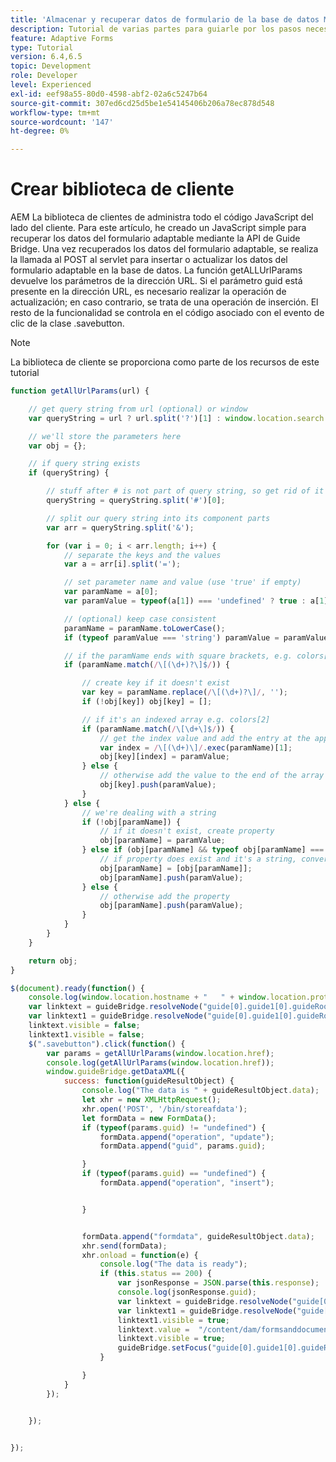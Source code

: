 ```yaml
---
title: 'Almacenar y recuperar datos de formulario de la base de datos MySQL: crear biblioteca de cliente'
description: Tutorial de varias partes para guiarle por los pasos necesarios para almacenar y recuperar datos de formulario
feature: Adaptive Forms
type: Tutorial
version: 6.4,6.5
topic: Development
role: Developer
level: Experienced
exl-id: eef98a55-80d0-4598-abf2-02a6c5247b64
source-git-commit: 307ed6cd25d5be1e54145406b206a78ec878d548
workflow-type: tm+mt
source-wordcount: '147'
ht-degree: 0%

---
```


# Crear biblioteca de cliente

AEM La biblioteca de clientes de administra todo el código JavaScript del lado del cliente. Para este artículo, he creado un JavaScript simple para recuperar los datos del formulario adaptable mediante la API de Guide Bridge. Una vez recuperados los datos del formulario adaptable, se realiza la llamada al POST al servlet para insertar o actualizar los datos del formulario adaptable en la base de datos. La función getALLUrlParams devuelve los parámetros de la dirección URL. Si el parámetro guid está presente en la dirección URL, es necesario realizar la operación de actualización; en caso contrario, se trata de una operación de inserción. El resto de la funcionalidad se controla en el código asociado con el evento de clic de la clase .savebutton.

>[!NOTE]
>
>La biblioteca de cliente se proporciona como parte de los recursos de este tutorial

```javascript
function getAllUrlParams(url) {

    // get query string from url (optional) or window
    var queryString = url ? url.split('?')[1] : window.location.search.slice(1);

    // we'll store the parameters here
    var obj = {};

    // if query string exists
    if (queryString) {

        // stuff after # is not part of query string, so get rid of it
        queryString = queryString.split('#')[0];

        // split our query string into its component parts
        var arr = queryString.split('&');

        for (var i = 0; i < arr.length; i++) {
            // separate the keys and the values
            var a = arr[i].split('=');

            // set parameter name and value (use 'true' if empty)
            var paramName = a[0];
            var paramValue = typeof(a[1]) === 'undefined' ? true : a[1];

            // (optional) keep case consistent
            paramName = paramName.toLowerCase();
            if (typeof paramValue === 'string') paramValue = paramValue.toLowerCase();

            // if the paramName ends with square brackets, e.g. colors[] or colors[2]
            if (paramName.match(/\[(\d+)?\]$/)) {

                // create key if it doesn't exist
                var key = paramName.replace(/\[(\d+)?\]/, '');
                if (!obj[key]) obj[key] = [];

                // if it's an indexed array e.g. colors[2]
                if (paramName.match(/\[\d+\]$/)) {
                    // get the index value and add the entry at the appropriate position
                    var index = /\[(\d+)\]/.exec(paramName)[1];
                    obj[key][index] = paramValue;
                } else {
                    // otherwise add the value to the end of the array
                    obj[key].push(paramValue);
                }
            } else {
                // we're dealing with a string
                if (!obj[paramName]) {
                    // if it doesn't exist, create property
                    obj[paramName] = paramValue;
                } else if (obj[paramName] && typeof obj[paramName] === 'string') {
                    // if property does exist and it's a string, convert it to an array
                    obj[paramName] = [obj[paramName]];
                    obj[paramName].push(paramValue);
                } else {
                    // otherwise add the property
                    obj[paramName].push(paramValue);
                }
            }
        }
    }

    return obj;
}

$(document).ready(function() {
    console.log(window.location.hostname + "   " + window.location.protocol);
    var linktext = guideBridge.resolveNode("guide[0].guide1[0].guideRootPanel[0].info[0].linktxt[0]");
    var linktext1 = guideBridge.resolveNode("guide[0].guide1[0].guideRootPanel[0].info[0].linktext1[0]");
    linktext.visible = false;
    linktext1.visible = false;
    $(".savebutton").click(function() {
        var params = getAllUrlParams(window.location.href);
        console.log(getAllUrlParams(window.location.href));
        window.guideBridge.getDataXML({
            success: function(guideResultObject) {
                console.log("The data is " + guideResultObject.data);
                let xhr = new XMLHttpRequest();
                xhr.open('POST', '/bin/storeafdata');
                let formData = new FormData();
                if (typeof(params.guid) != "undefined") {
                    formData.append("operation", "update");
                    formData.append("guid", params.guid);

                }
                if (typeof(params.guid) == "undefined") {
                    formData.append("operation", "insert");


                }


                formData.append("formdata", guideResultObject.data);
                xhr.send(formData);
                xhr.onload = function(e) {
                    console.log("The data is ready");
                    if (this.status == 200) {
                        var jsonResponse = JSON.parse(this.response);
                        console.log(jsonResponse.guid);
                        var linktext = guideBridge.resolveNode("guide[0].guide1[0].guideRootPanel[0].info[0].linktxt[0]");
                        var linktext1 = guideBridge.resolveNode("guide[0].guide1[0].guideRootPanel[0].info[0].linktext1[0]");
                        linktext1.visible = true;
                        linktext.value =  "/content/dam/formsanddocuments/demostoreandretrieveformdata/jcr:content?wcmmode=disabled&guid=" + jsonResponse.guid;
                        linktext.visible = true;
                        guideBridge.setFocus("guide[0].guide1[0].guideRootPanel[0].info[0].linktxt[0]");
                    }

                }
            }
        });


    });


});
```
